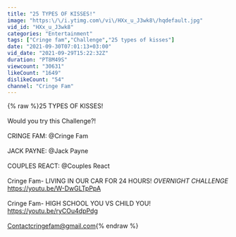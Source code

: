 ```yaml
---
title: "25 TYPES OF KISSES!"
image: "https:\/\/i.ytimg.com\/vi\/HXx_u_J3wk8\/hqdefault.jpg"
vid_id: "HXx_u_J3wk8"
categories: "Entertainment"
tags: ["Cringe fam","Challenge","25 types of kisses"]
date: "2021-09-30T07:01:13+03:00"
vid_date: "2021-09-29T15:22:32Z"
duration: "PT8M49S"
viewcount: "30631"
likeCount: "1649"
dislikeCount: "54"
channel: "Cringe Fam"
---
```

{% raw %}25 TYPES OF KISSES!<br /><br />Would you try this Challenge?! <br /><br />CRINGE FAM: @Cringe Fam <br /><br />JACK PAYNE: @Jack Payne <br /><br />COUPLES REACT: @Couples React <br /><br />Cringe Fam- LIVING IN OUR CAR FOR 24 HOURS! *OVERNIGHT CHALLENGE*<br /><a rel="nofollow" target="blank" href="https://youtu.be/W-DwGLTpPpA">https://youtu.be/W-DwGLTpPpA</a><br /><br />Cringe Fam- HIGH SCHOOL YOU VS CHILD YOU!<br /><a rel="nofollow" target="blank" href="https://youtu.be/ryCOu4dpPdg">https://youtu.be/ryCOu4dpPdg</a><br /><br />Contactcringefam@gmail.com{% endraw %}
